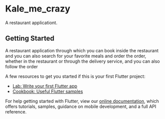 # Kale_me_crazy

A restaurant applicationt.

## Getting Started

A restaurant application through which you can book inside the restaurant and you can also search for your favorite meals and order the order, whether in the restaurant or through the delivery service, and you can also follow the order

A few resources to get you started if this is your first Flutter project:

- [Lab: Write your first Flutter app](https://flutter.dev/docs/get-started/codelab)
- [Cookbook: Useful Flutter samples](https://flutter.dev/docs/cookbook)

For help getting started with Flutter, view our
[online documentation](https://flutter.dev/docs), which offers tutorials,
samples, guidance on mobile development, and a full API reference.
